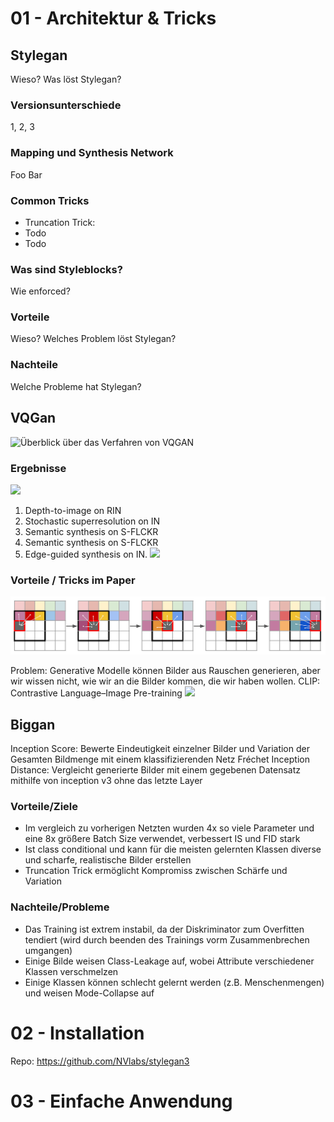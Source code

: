 # 01 - Architektur & Tricks
## Stylegan
Wieso? Was löst Stylegan?

### Versionsunterschiede
1, 2, 3

### Mapping und Synthesis Network
Foo Bar

### Common Tricks
+ Truncation Trick:
+ Todo
+ Todo

### Was sind Styleblocks?
Wie enforced?

### Vorteile
Wieso? Welches Problem löst Stylegan?

### Nachteile
Welche Probleme hat Stylegan?

## VQGan

![Überblick über das Verfahren von VQGAN](https://compvis.github.io/taming-transformers/paper/teaser.png "Überblick")

### Ergebnisse
![](https://compvis.github.io/taming-transformers/images/article-Figure13-1.jpg)
1. Depth-to-image on RIN
2. Stochastic superresolution on IN
3. Semantic synthesis on S-FLCKR
4. Semantic synthesis on S-FLCKR
5. Edge-guided synthesis on IN.
![](https://compvis.github.io/taming-transformers/images/article-Figure6-1.jpg)

### Vorteile / Tricks im Paper
![](../vqgan_explanation/sliding_attention.png)

Problem: Generative Modelle können Bilder aus Rauschen generieren, aber wir wissen nicht, wie wir an die Bilder kommen, die wir haben wollen. 
CLIP: Contrastive Language–Image Pre-training
![](https://miro.medium.com/max/1400/1*IOOGa1YmHUo0P4ntmzmUjw.png)

## Biggan
Inception Score: Bewerte Eindeutigkeit einzelner Bilder und Variation der Gesamten Bildmenge mit einem klassifizierenden Netz
Fréchet Inception Distance: Vergleicht generierte Bilder mit einem gegebenen Datensatz mithilfe von inception v3 ohne das letzte Layer

### Vorteile/Ziele
- Im vergleich zu vorherigen Netzten wurden 4x so viele Parameter und eine 8x größere Batch Size verwendet, verbessert IS und FID stark
- Ist class conditional und kann für die meisten gelernten Klassen diverse und scharfe, realistische Bilder erstellen
- Truncation Trick ermöglicht Kompromiss zwischen Schärfe und Variation

### Nachteile/Probleme
- Das Training ist extrem instabil, da der Diskriminator zum Overfitten tendiert (wird durch beenden des Trainings vorm Zusammenbrechen umgangen)
- Einige Bilde weisen Class-Leakage auf, wobei Attribute verschiedener Klassen verschmelzen
- Einige Klassen können schlecht gelernt werden (z.B. Menschenmengen) und weisen Mode-Collapse auf

# 02 - Installation
Repo: https://github.com/NVlabs/stylegan3

# 03 - Einfache Anwendung
